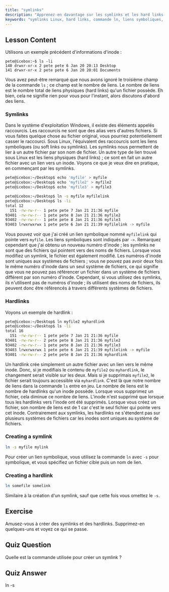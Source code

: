```yaml
---
title: "symlinks"
description: "Apprenez-en davantage sur les symlinks et les hard links Linux, y compris comment les créer et les gérer. Comprenez leurs différences et leurs cas d'utilisation avec ce guide convivial pour débutants."
keywords: "symlinks Linux, hard links, commande ln, liens symboliques, système de fichiers Linux, tutoriel Linux, Linux pour débutants"
---
```


## Lesson Content

Utilisons un exemple précédent d'informations d'inode :

```plaintext
pete@icebox:~$ ls -li
140 drwxr-xr-x 2 pete pete 6 Jan 20 20:13 Desktop
141 drwxr-xr-x 2 pete pete 6 Jan 20 20:01 Documents
```

Vous avez peut-être remarqué que nous avons ignoré le troisième champ de la commande `ls` ; ce champ est le nombre de liens. Le nombre de liens est le nombre total de liens physiques (hard links) qu'un fichier possède. Eh bien, cela ne signifie rien pour vous pour l'instant, alors discutons d'abord des liens.

### Symlinks

Dans le système d'exploitation Windows, il existe des éléments appelés raccourcis. Les raccourcis ne sont que des alias vers d'autres fichiers. Si vous faites quelque chose au fichier original, vous pourriez potentiellement casser le raccourci. Sous Linux, l'équivalent des raccourcis sont les liens symboliques (ou soft links ou symlinks). Les symlinks nous permettent de lier à un autre fichier par son nom de fichier. Un autre type de lien trouvé sous Linux est les liens physiques (hard links) ; ce sont en fait un autre fichier avec un lien vers un inode. Voyons ce que je veux dire en pratique, en commençant par les symlinks.

```bash
pete@icebox:~/Desktop$ echo 'myfile' > myfile
pete@icebox:~/Desktop$ echo 'myfile2' > myfile2
pete@icebox:~/Desktop$ echo 'myfile3' > myfile3

pete@icebox:~/Desktop$ ln -s myfile myfilelink
pete@icebox:~/Desktop$ ls -li
total 12
  151 -rw-rw-r-- 1 pete pete 7 Jan 21 21:36 myfile
93401 -rw-rw-r-- 1 pete pete 8 Jan 21 21:36 myfile2
93402 -rw-rw-r-- 1 pete pete 8 Jan 21 21:36 myfile3
93403 lrwxrwxrwx 1 pete pete 6 Jan 21 21:39 myfilelink -> myfile
```

Vous pouvez voir que j'ai créé un lien symbolique nommé `myfilelink` qui pointe vers `myfile`. Les liens symboliques sont indiqués par `->`. Remarquez cependant que j'ai obtenu un nouveau numéro d'inode ; les symlinks ne sont que des fichiers qui pointent vers des noms de fichiers. Lorsque vous modifiez un symlink, le fichier est également modifié. Les numéros d'inode sont uniques aux systèmes de fichiers ; vous ne pouvez pas avoir deux fois le même numéro d'inode dans un seul système de fichiers, ce qui signifie que vous ne pouvez pas référencer un fichier dans un système de fichiers différent par son numéro d'inode. Cependant, si vous utilisez des symlinks, ils n'utilisent pas de numéros d'inode ; ils utilisent des noms de fichiers, ils peuvent donc être référencés à travers différents systèmes de fichiers.

### Hardlinks

Voyons un exemple de hardlink :

```bash
pete@icebox:~/Desktop$ ln myfile2 myhardlink
pete@icebox:~/Desktop$ ls -li
total 16
  151 -rw-rw-r-- 1 pete pete 7 Jan 21 21:36 myfile
93401 -rw-rw-r-- 2 pete pete 8 Jan 21 21:36 myfile2
93402 -rw-rw-r-- 1 pete pete 8 Jan 21 21:36 myfile3
93403 lrwxrwxrwx 1 pete pete 6 Jan 21 21:39 myfilelink -> myfile
93401 -rw-rw-r-- 2 pete pete 8 Jan 21 21:36 myhardlink
```

Un hardlink crée simplement un autre fichier avec un lien vers le même inode. Donc, si je modifiais le contenu de `myfile2` ou `myhardlink`, le changement serait visible sur les deux. Mais si je supprimais `myfile2`, le fichier serait toujours accessible via `myhardlink`. C'est là que notre nombre de liens dans la commande `ls` entre en jeu. Le nombre de liens est le nombre de hardlinks qu'un inode possède. Lorsque vous supprimez un fichier, cela diminue ce nombre de liens. L'inode n'est supprimé que lorsque tous les hardlinks vers l'inode ont été supprimés. Lorsque vous créez un fichier, son nombre de liens est de 1 car c'est le seul fichier qui pointe vers cet inode. Contrairement aux symlinks, les hardlinks ne s'étendent pas sur plusieurs systèmes de fichiers car les inodes sont uniques au système de fichiers.

### Creating a symlink

```bash
ln -s myfile mylink
```

Pour créer un lien symbolique, vous utilisez la commande `ln` avec `-s` pour symbolique, et vous spécifiez un fichier cible puis un nom de lien.

### Creating a hardlink

```bash
ln somefile somelink
```

Similaire à la création d'un symlink, sauf que cette fois vous omettez le `-s`.

## Exercise

Amusez-vous à créer des symlinks et des hardlinks. Supprimez-en quelques-uns et voyez ce qui se passe.

## Quiz Question

Quelle est la commande utilisée pour créer un symlink ?

## Quiz Answer

ln -s
